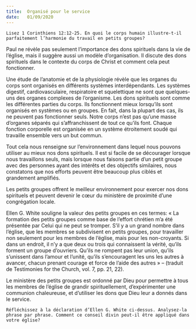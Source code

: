 ```yaml
---
title:  Organisé pour le service
date:   01/09/2020
---
```


`Lisez 1 Corinthiens 12:12-25. En quoi le corps humain illustre-t-il parfaitement l’harmonie du travail en petits groupes?`

Paul ne révèle pas seulement l’importance des dons spirituels dans la vie de l’église, mais il suggère aussi un modèle d’organisation. Il discute des dons spirituels dans le contexte du corps de Christ et comment cela peut fonctionner.

Une étude de l’anatomie et de la physiologie révèle que les organes du corps sont organisés en différents systèmes interdépendants. Les systèmes digestif, cardiovasculaire, respiratoire et squelettique ne sont que quelques-uns des organes complexes de l’organisme. Les dons spirituels sont comme les différentes parties du corps. Ils fonctionnent mieux lorsqu’ils sont organisés en systèmes ou en groupes. En fait, dans la plupart des cas, ils ne peuvent pas fonctionner seuls. Notre corps n’est pas qu’une masse d’organes séparés qui s’affranchissent de tout ce qu’ils font. Chaque fonction corporelle est organisée en un système étroitement soudé qui travaille ensemble vers un but commun.

Tout cela nous renseigne sur l’environnement dans lequel nous pouvons utiliser au mieux nos dons spirituels. Il est si facile de se décourager lorsque nous travaillons seuls, mais lorsque nous faisons partie d’un petit groupe avec des personnes ayant des intérêts et des objectifs similaires, nous constatons que nos efforts peuvent être beaucoup plus ciblés et grandement amplifiés.

Les petits groupes offrent le meilleur environnement pour exercer nos dons spirituels et peuvent devenir le cœur du ministère de proximité d’une congrégation locale.

Ellen G. White souligne la valeur des petits groupes en ces termes: « La formation des petits groupes comme base de l’effort chrétien m’a été présentée par Celui qui ne peut se tromper. S’il y a un grand nombre dans l’église, que les membres se subdivisent en petits groupes, pour travailler non seulement pour les membres de l’église, mais pour les non-croyants. Si dans un endroit, il n’y a que deux ou trois qui connaissent la vérité, qu’ils forment un groupe d’ouvriers. Qu’ils ne rompent pas leur union, qu’ils s’unissent dans l’amour et l’unité, qu’ils s’encouragent les uns les autres à avancer, chacun prenant courage et force de l’aide des autres » – (traduit de Testimonies for the Church, vol. 7, pp. 21, 22).

Le ministère des petits groupes est ordonné par Dieu pour permettre à tous les membres de l’église de grandir spirituellement, d’expérimenter une communion chaleureuse, et d’utiliser les dons que Dieu leur a donnés dans le service.

`Réfléchissez à la déclaration d’Ellen G. White ci-dessus. Analysez-la phrase par phrase. Comment ce conseil divin peut-il être appliqué dans votre église?`
